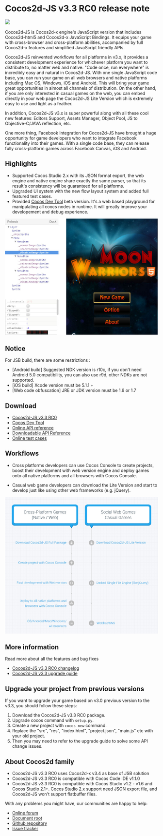 # Cocos2d-JS v3.3 RC0 release note

<img src="http://files.cocos2d-x.org/images/orgsite/logo.png" height=180> 

Cocos2d-JS is Cocos2d-x engine's JavaScript version that includes Cocos2d-html5 and Cocos2d-x JavaScript Bindings. It equips your game with cross-browser and cross-platform abilities, accompanied by full Cocos2d-x features and simplified JavaScript friendly APIs.

Cocos2d-JS reinvented workflows for all platforms in v3.x, it provides a consistent development experience for whichever platform you want to distribute to, no matter web and native. "Code once, run everywhere" is incredibly easy and natural in Cocos2d-JS. With one single JavaScript code base, you can run your game on all web browsers and native platforms including Mac OS, Windows, iOS and Android. This will bring your game great opportunities in almost all channels of distribution. On the other hand, if you are only interested in casual games on the web, you can embed directly in your web page the Cocos2d-JS Lite Version which is extremely easy to use and light as a feather.

In addition, Cocos2d-JS v3.x is super powerful along with all these cool new features: Editors Support, Assets Manager, Object Pool, JS to Objective-C/JAVA reflection, etc.

One more thing, Facebook Integration for Cocos2d-JS have brought a huge opportunity for game developers who want to integrate Facebook functionality into their games. With a single code base, they can release fully cross-platform games across Facebook Canvas, iOS and Android.

## Highlights

* Supported Cocos Studio 2.x with its JSON format export, the web engine and native engine share exactly the same parser, so that its result's consistency will be guaranteed for all platforms.
* Upgraded UI system with the new flow layout system and added full featured test cases.
* Provided [Cocos Dev Tool](http://h5.cocoachina.com/static/cocos-devtools/index-en.html) beta version. It's a web based playground for manipulating all coocs nodes in runtime. It will greatly improve your developement and debug experience.

![](../../res/devtool.jpg)

## Notice

For JSB build, there are some restrictions :

- [Android build] Suggested NDK version is r10c, if you don't need Android 5.0 compatibility, you can also use r9d, other NDKs are not supported.
- [iOS build] Xcode version must be 5.1.1 +
- [Web code obfuscation] JRE or JDK version must be 1.6 or 1.7

## Download

- [Cocos2d-JS v3.3 RC0](http://www.cocos2d-x.org/filedown/cocos2d-js-v3.3-rc0.zip)
- [Cocos Dev Tool](http://h5.cocos.com/static/cocos-devtools/index-en.html)
- [Online API reference](http://www.cocos2d-x.org/wiki/reference/)
- [Downloadable API Reference](http://www.cocos2d-x.org/filedown/Cocos2d-JS-v3.3-API.zip)
- [Online test cases](http://cocos2d-x.org/js-tests/)

## Workflows

- Cross platforms developers can use Cocos Console to create projects, boost their development with web version engine and deploy games onto all native platforms and all browsers with Cocos Console.

- Casual web game developers can download the Lite Version and start to develop just like using other web frameworks (e.g. jQuery).

![](../../v3.0/release-note/workflows.jpg)

## More information

Read more about all the features and bug fixes

- [Cocos2d-JS v3.3 RC0 changelog](http://www.cocos2d-x.org/docs/manual/framework/html5/release-notes/v3.3rc0/changelog/en)
- [Cocos2d-JS v3.3 upgrade guide](http://www.cocos2d-x.org/docs/manual/framework/html5/release-notes/v3.3b/upgrade-guide/en)

## Upgrade your project from previous versions

If you want to upgrade your game based on v3.0 previous version to the v3.3, you should follow these steps:

1. Download the Cocos2d-JS v3.3 RC0 package.
2. Upgrade cocos command with `setup.py`.
3. Create a new project with `cocos new` command.
4. Replace the "src", "res", "index.html", "project.json", "main.js" etc with your old project.
5. Then you may need to refer to the upgrade guide to solve some API change issues.

## About Cocos2d family

- Cocos2d-JS v3.3 RC0 uses Cocos2d-x v3.4 as base of JSB solution
- Cocos2d-JS v3.3 RC0 is compatible with Cocos Code IDE v1.1.0
- Cocos2d-JS v3.3 RC0 is compatible with Cocos Studio v1.2 - v1.6 and Cocos Studio 2.1+. Cocos Studio 2.x support need JSON export file, and Cocos2d-JS won't support flatbuffer files.

With any problems you might have, our communities are happy to help:

- [Online forum](http://discuss.cocos2d-x.org/category/cocos2d-x/javascript)
- [Document root](http://cocos2d-x.org/wiki/Cocos2d-JS)
- [Github repository](https://github.com/cocos2d/cocos2d-js)
- [Issue tracker](https://github.com/cocos2d/cocos2d-js/issues)